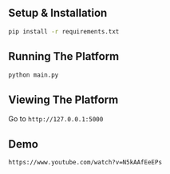 ## Setup & Installation

```bash
pip install -r requirements.txt
```
## Running The Platform

```bash
python main.py
```

## Viewing The Platform

Go to `http://127.0.0.1:5000`

## Demo
`https://www.youtube.com/watch?v=N5kAAfEeEPs`

